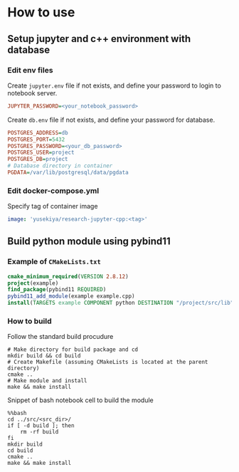 # How to use

## Setup jupyter and c++ environment with database

### Edit env files

Create `jupyter.env` file if not exists, and define your password to login to notebook server.

``` ini
JUPYTER_PASSWORD=<your_notebook_password>
```

Create `db.env` file if not exists, and define your password for database.

``` ini
POSTGRES_ADDRESS=db
POSTGRES_PORT=5432
POSTGRES_PASSWORD=<your_db_password>
POSTGRES_USER=project
POSTGRES_DB=project
# Database directory in container
PGDATA=/var/lib/postgresql/data/pgdata
```

### Edit docker-compose.yml

Specify tag of container image

```yaml
image: 'yusekiya/research-jupyter-cpp:<tag>'
```


## Build python module using pybind11

###  Example of `CMakeLists.txt`

``` cmake
cmake_minimum_required(VERSION 2.8.12)
project(example)
find_package(pybind11 REQUIRED)
pybind11_add_module(example example.cpp)
install(TARGETS example COMPONENT python DESTINATION "/project/src/lib")
```

### How to build

Follow the standard build procudure

``` shell
# Make directory for build package and cd
mkdir build && cd build
# Create Makefile (assuming CMakeLists is located at the parent directory)
cmake ..
# Make module and install
make && make install
```

Snippet of bash notebook cell to build the module

``` jupyter-notebook
%%bash
cd ../src/<src_dir>/
if [ -d build ]; then
    rm -rf build
fi
mkdir build
cd build
cmake ..
make && make install
```
